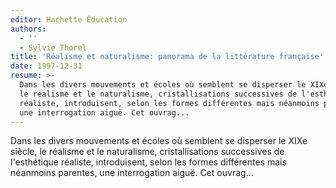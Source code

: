 ```yaml
---
editor: Hachette Éducation
authors:
  - ''
  - Sylvie Thorel
title: 'Réalisme et naturalisme: panorama de la littérature française'
date: 1997-12-31
resume: >-
  Dans les divers mouvements et écoles où semblent se disperser le XIXe siècle,
  le réalisme et le naturalisme, cristallisations successives de l'esthétique
  réaliste, introduisent, selon les formes différentes mais néanmoins parentes,
  une interrogation aiguë. Cet ouvrag...
---
```


Dans les divers mouvements et écoles où semblent se disperser le XIXe siècle, le réalisme et le naturalisme, cristallisations successives de l'esthétique réaliste, introduisent, selon les formes différentes mais néanmoins parentes, une interrogation aiguë. Cet ouvrag...
